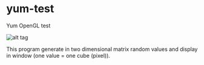 # yum-test
Yum OpenGL test

![alt tag](http://frogling.com/img/yum-test.png)

This program generate in two dimensional matrix random values and display in window (one value = one cube (pixel)).
